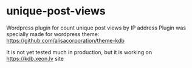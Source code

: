 # unique-post-views
Wordpress plugin for count unique post views by IP address
Plugin was specially made for wordpress theme: https://github.com/alisacorporation/theme-kdb

It is not yet tested much in production, but it is working on https://kdb.xeon.lv site
